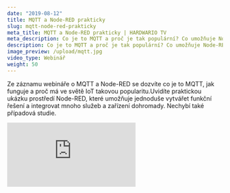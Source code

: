 ```yaml
---
date: "2019-08-12"
title: MQTT a Node-RED prakticky
slug: mqtt-node-red-prakticky
meta_title: MQTT a Node-RED prakticky | HARDWARIO TV
meta_description: Co je to MQTT a proč je tak populární? Co umožňuje Node-RED? Podívejte se na záznam webináře.
description: Co je to MQTT a proč je tak populární? Co umožňuje Node-RED? Podívejte se na záznam webináře.
image_preview: /upload/mqtt.jpg
video_type: Webinář
weight: 50
---
```


Ze záznamu webináře o MQTT a Node-RED se dozvíte co je to MQTT, jak funguje a proč má ve světě IoT takovou popularitu.Uvidíte praktickou ukázku prostředí Node-RED, které umožňuje jednoduše vytvářet funkční řešení a integrovat mnoho služeb a zařízení dohromady. Nechybí také případová studie.

<div class = "video-container">
<iframe src="https://www.youtube.com/embed/yghHVlVYNyw?modestbranding=1&amp;showinfo=0&amp;rel=0&amp;html5=1&amp;widgetid=2" frameborder="0" allow="accelerometer; autoplay; encrypted-media; gyroscope; picture-in-picture" allowfullscreen></iframe>
</div>
